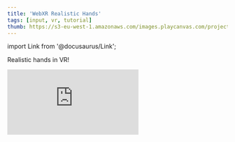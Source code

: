 ```yaml
---
title: 'WebXR Realistic Hands'
tags: [input, vr, tutorial]
thumb: https://s3-eu-west-1.amazonaws.com/images.playcanvas.com/projects/12/771952/F9B95C-image-75.jpg
---
```


import Link from '@docusaurus/Link';

Realistic hands in VR!

<div className="iframe-container">
    <iframe loading="lazy" src="https://playcanv.as/p/pG6tosLX/" title="WebXR Realistic Hands" webkitallowfullscreen="true" mozallowfullscreen="true" allow="autoplay;xr-spatial-tracking" allowfullscreen="true" allowvr="" scrolling="no" frameborder="0" />
</div>

<Link to='https://playcanvas.com/project/771952/'>Open Project ↗</Link>

